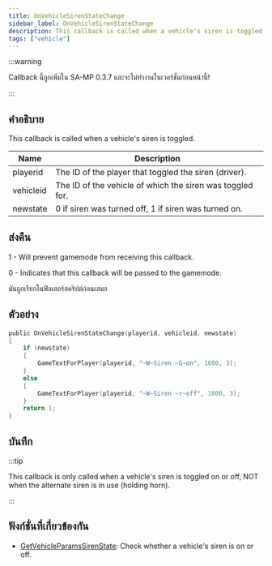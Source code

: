 ```yaml
---
title: OnVehicleSirenStateChange
sidebar_label: OnVehicleSirenStateChange
description: This callback is called when a vehicle's siren is toggled.
tags: ["vehicle"]
---
```


:::warning

Callback นี้ถูกเพิ่มใน SA-MP 0.3.7 และจะไม่ทำงานในเวอร์ชั่นก่อนหน้านี้!

:::

## คำอธิบาย

This callback is called when a vehicle's siren is toggled.

| Name      | Description                                               |
| --------- | --------------------------------------------------------- |
| playerid  | The ID of the player that toggled the siren (driver).     |
| vehicleid | The ID of the vehicle of which the siren was toggled for. |
| newstate  | 0 if siren was turned off, 1 if siren was turned on.      |

## ส่งคืน

1 - Will prevent gamemode from receiving this callback.

0 - Indicates that this callback will be passed to the gamemode.

มันถูกเรียกในฟิลเตอร์สคริปต์ก่อนเสมอ

## ตัวอย่าง

```c
public OnVehicleSirenStateChange(playerid, vehicleid, newstate)
{
    if (newstate)
    {
        GameTextForPlayer(playerid, "~W~Siren ~G~on", 1000, 3);
    }
    else
    {
        GameTextForPlayer(playerid, "~W~Siren ~r~off", 1000, 3);
    }
    return 1;
}
```

## บันทึก

:::tip

This callback is only called when a vehicle's siren is toggled on or off, NOT when the alternate siren is in use (holding horn).

:::

## ฟังก์ชั่นที่เกี่ยวข้องกัน

- [GetVehicleParamsSirenState](../../scripting/functions/GetVehicleParamsSirenState.md): Check whether a vehicle's siren is on or off.
